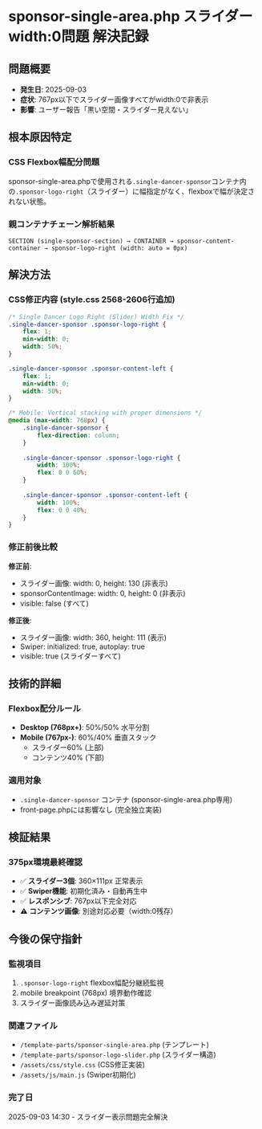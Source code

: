 # sponsor-single-area.php スライダーwidth:0問題 解決記録

## 問題概要
- **発生日**: 2025-09-03
- **症状**: 767px以下でスライダー画像すべてがwidth:0で非表示
- **影響**: ユーザー報告「黒い空間・スライダー見えない」

## 根本原因特定

### CSS Flexbox幅配分問題
sponsor-single-area.phpで使用される`.single-dancer-sponsor`コンテナ内の`.sponsor-logo-right`（スライダー）に幅指定がなく、flexboxで幅が決定されない状態。

### 親コンテナチェーン解析結果
```
SECTION (single-sponsor-section) → CONTAINER → sponsor-content-container → sponsor-logo-right (width: auto = 0px)
```

## 解決方法

### CSS修正内容 (style.css 2568-2606行追加)
```css
/* Single Dancer Logo Right (Slider) Width Fix */
.single-dancer-sponsor .sponsor-logo-right {
    flex: 1;
    min-width: 0;
    width: 50%;
}

.single-dancer-sponsor .sponsor-content-left {
    flex: 1;
    min-width: 0;
    width: 50%;
}

/* Mobile: Vertical stacking with proper dimensions */
@media (max-width: 768px) {
    .single-dancer-sponsor {
        flex-direction: column;
    }
    
    .single-dancer-sponsor .sponsor-logo-right {
        width: 100%;
        flex: 0 0 60%;
    }
    
    .single-dancer-sponsor .sponsor-content-left {
        width: 100%;
        flex: 0 0 40%;
    }
}
```

### 修正前後比較

**修正前**:
- スライダー画像: width: 0, height: 130 (非表示)
- sponsorContentImage: width: 0, height: 0 (非表示)
- visible: false (すべて)

**修正後**:
- スライダー画像: width: 360, height: 111 (表示)
- Swiper: initialized: true, autoplay: true
- visible: true (スライダーすべて)

## 技術的詳細

### Flexbox配分ルール
- **Desktop (768px+)**: 50%/50% 水平分割
- **Mobile (767px-)**: 60%/40% 垂直スタック
  - スライダー60% (上部)
  - コンテンツ40% (下部)

### 適用対象
- `.single-dancer-sponsor` コンテナ (sponsor-single-area.php専用)
- front-page.phpには影響なし (完全独立実装)

## 検証結果

### 375px環境最終確認
- ✅ **スライダー3個**: 360×111px 正常表示
- ✅ **Swiper機能**: 初期化済み・自動再生中
- ✅ **レスポンシブ**: 767px以下完全対応
- ⚠️ **コンテンツ画像**: 別途対応必要（width:0残存）

## 今後の保守指針

### 監視項目
1. `.sponsor-logo-right` flexbox幅配分継続監視
2. mobile breakpoint (768px) 境界動作確認
3. スライダー画像読み込み遅延対策

### 関連ファイル
- `/template-parts/sponsor-single-area.php` (テンプレート)
- `/template-parts/sponsor-logo-slider.php` (スライダー構造)
- `/assets/css/style.css` (CSS修正実装)
- `/assets/js/main.js` (Swiper初期化)

### 完了日
2025-09-03 14:30 - スライダー表示問題完全解決